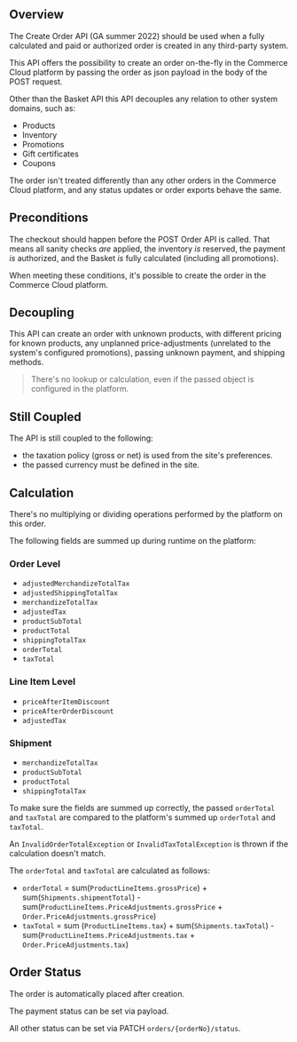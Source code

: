 ## Overview
The Create Order API (GA summer 2022) should be used when a fully calculated and paid or authorized order is created in any third-party system. 

This API offers the possibility to create an order on-the-fly in the Commerce Cloud platform by passing the order as json payload in the body of the POST request.

Other than the Basket API this API decouples any relation to other system domains, such as:
- Products
- Inventory
- Promotions
- Gift certificates
- Coupons

The order isn't treated differently than any other orders in the Commerce Cloud platform, and any status updates or order exports behave the same. 

## Preconditions
The checkout should happen before the POST Order API is called. That means all sanity checks *are* applied, the inventory *is* reserved, the payment *is* authorized, and the Basket *is* fully calculated (including all promotions). 

When meeting these conditions, it's possible to create the order in the Commerce Cloud platform.

## Decoupling
This API can create an order with unknown products, with different pricing for known products, any unplanned price-adjustments (unrelated to the system's configured promotions), passing unknown payment, and shipping methods.

>There's no lookup or calculation, even if the passed object is configured in the platform.

## Still Coupled
The API is still coupled to the following:

- the taxation policy (gross or net) is used from the site's preferences.
- the passed currency must be defined in the site.

## Calculation
There's no multiplying or dividing operations performed by the platform on this order.

The following fields are summed up during runtime on the platform:

### Order Level
- `adjustedMerchandizeTotalTax`
- `adjustedShippingTotalTax`
- `merchandizeTotalTax`
- `adjustedTax`
- `productSubTotal`
- `productTotal`
- `shippingTotalTax`
- `orderTotal`
- `taxTotal`


### Line Item Level
- `priceAfterItemDiscount`
- `priceAfterOrderDiscount`
- `adjustedTax`

### Shipment
- `merchandizeTotalTax`
- `productSubTotal`
- `productTotal`
- `shippingTotalTax`

To make sure the fields are summed up correctly, the passed `orderTotal` and `taxTotal` are compared to the platform's summed up `orderTotal` and `taxTotal`. 

An `InvalidOrderTotalException` or `InvalidTaxTotalException` is thrown if the calculation doesn't match. 

The `orderTotal` and `taxTotal` are calculated as follows:
- `orderTotal` = sum(`ProductLineItems.grossPrice`) + sum(`Shipments.shipmentTotal`) - sum(`ProductLineItems.PriceAdjustments.grossPrice` + `Order.PriceAdjustments.grossPrice`)
- `taxTotal` = sum (`ProductLineItems.tax`) + sum(`Shipments.taxTotal`) - sum(`ProductLineItems.PriceAdjustments.tax` + `Order.PriceAdjustments.tax`)


## Order Status
The order is automatically placed after creation.

The payment status can be set via payload.

All other status can be set via PATCH `orders/{orderNo}/status`. 